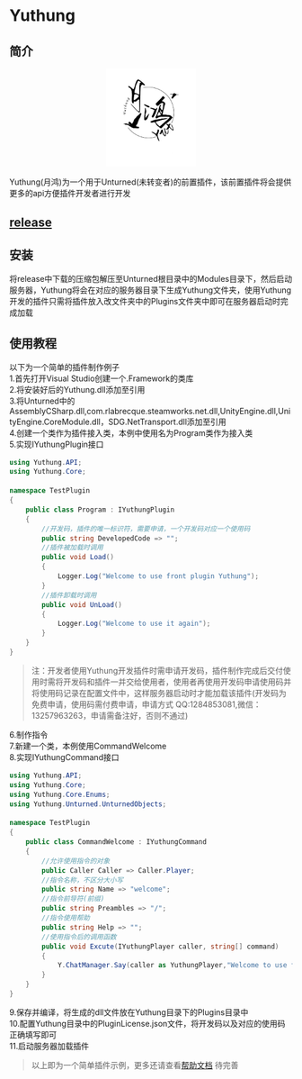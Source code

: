 # Yuthung
## 简介    

<div align="center">
   <img width="160" src="/Photos/Yuthung.jpg" alt="logo"></br>   
</div>   

Yuthung(月鸿)为一个用于Unturned(未转变者)的前置插件，该前置插件将会提供更多的api方便插件开发者进行开发    
## [release](https://github.com/1284853081/Yuthung/tags)
## 安装
将release中下载的压缩包解压至Unturned根目录中的Modules目录下，然后启动服务器，Yuthung将会在对应的服务器目录下生成Yuthung文件夹，使用Yuthung开发的插件只需将插件放入改文件夹中的Plugins文件夹中即可在服务器启动时完成加载
## 使用教程
以下为一个简单的插件制作例子      
1.首先打开Visual Studio创建一个.Framework的类库      
2.将安装好后的Yuthung.dll添加至引用        
3.将Unturned中的AssemblyCSharp.dll,com.rlabrecque.steamworks.net.dll,UnityEngine.dll,UnityEngine.CoreModule.dll，SDG.NetTransport.dll添加至引用      
4.创建一个类作为插件接入类，本例中使用名为Program类作为接入类     
5.实现IYuthungPlugin接口        
```C#
using Yuthung.API;
using Yuthung.Core;

namespace TestPlugin
{
    public class Program : IYuthungPlugin
    {
        //开发码，插件的唯一标识符，需要申请，一个开发码对应一个使用码
        public string DevelopedCode => "";
        //插件被加载时调用
        public void Load()
        {
            Logger.Log("Welcome to use front plugin Yuthung");
        }
        //插件卸载时调用
        public void UnLoad()
        {
            Logger.Log("Welcome to use it again");
        }
    }
}
```
> 注：开发者使用Yuthung开发插件时需申请开发码，插件制作完成后交付使用时需将开发码和插件一并交给使用者，使用者再使用开发码申请使用码并将使用码记录在配置文件中，这样服务器启动时才能加载该插件(开发码为免费申请，使用码需付费申请，申请方式 QQ:1284853081,微信：13257963263，申请需备注好，否则不通过)      
    
6.制作指令      
7.新建一个类，本例使用CommandWelcome      
8.实现IYuthungCommand接口       
```C#
using Yuthung.API;
using Yuthung.Core;
using Yuthung.Core.Enums;
using Yuthung.Unturned.UnturnedObjects;

namespace TestPlugin
{
    public class CommandWelcome : IYuthungCommand
    {
        //允许使用指令的对象
        public Caller Caller => Caller.Player;
        //指令名称，不区分大小写
        public string Name => "welcome";
        //指令前导符(前缀)
        public string Preambles => "/";
        //指令使用帮助
        public string Help => "";
        //使用指令后的调用函数
        public void Excute(IYuthungPlayer caller, string[] command)
        {
            Y.ChatManager.Say(caller as YuthungPlayer,"Welcome to use front plugin yuthung");
        }
    }
}
```
9.保存并编译，将生成的dll文件放在Yuthung目录下的Plugins目录中        
10.配置Yuthung目录中的PluginLicense.json文件，将开发码以及对应的使用码正确填写即可     
11.启动服务器加载插件        
> 以上即为一个简单插件示例，更多还请查看[帮助文档]() 待完善
